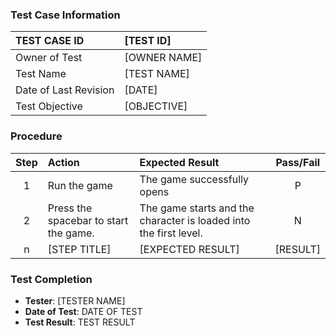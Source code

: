 ### Test Case Information

| TEST CASE ID | [TEST ID] |
| :--- | :--- |
| Owner of Test | [OWNER NAME] |
| Test Name | [TEST NAME] |
| Date of Last Revision | [DATE] |
| Test Objective | [OBJECTIVE] |

### Procedure

|Step | Action | Expected Result | Pass/Fail     |
|:---:| :---        |    :----  | :---: |
|1| Run the game| The game successfully opens |P|
|2| Press the spacebar to start the game.| The game starts and the character is loaded into the first level.     |N|
|n| [STEP TITLE] | [EXPECTED RESULT] | [RESULT] |

### Test Completion

- **Tester**: [TESTER NAME]
- **Date of Test**: DATE OF TEST
- **Test Result**: TEST RESULT